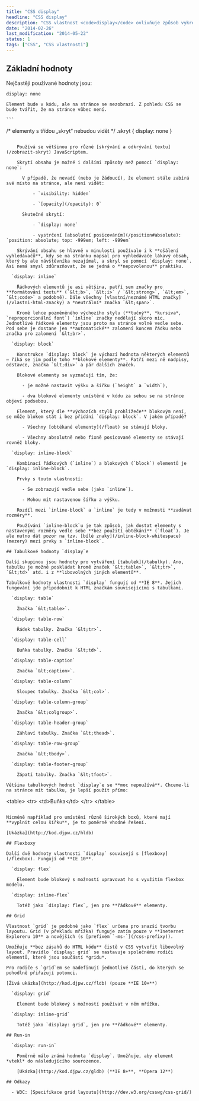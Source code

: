 ```yaml
---
title: "CSS display"
headline: "CSS display"
description: "CSS vlastnost <code>display</code> ovlivňuje způsob vykreslování HTML elementu."
date: "2014-02-26"
last_modification: "2014-05-22"
status: 1
tags: ["CSS", "CSS vlastnosti"]
---
```


## Základní hodnoty

Nejčastěji používané hodnoty jsou:

  `display: none`
  
    Element bude v kódu, ale na stránce se nezobrazí. Z pohledu CSS se bude tvářit, že na stránce vůbec není.

    ```
/* elementy s třídou „skryt“ nebudou vidět */
.skryt {
  display: none
}
```

    Používá se většinou pro různé [skrývání a odkrývání textu](/zobrazit-skryt) JavaScriptem.

    Skrytí obsahu je možné i dalšími způsoby než pomocí `display: none`:

      V případě, že nevadí (nebo je žádoucí), že element stále zabírá své místo na stránce, ale není vidět:
        
          - `visibility: hidden`

          - `[opacity](/opacity): 0`

      Skutečné skrytí:
        
          - `display: none`

          - vystrčení [absolutní posicováním](/position#absolute): `position: absolute; top: -999em; left: -999em`

    Skrývání obsahu se hlavně v minulosti používalo i k **ošálení vyhledávačů**, kdy se na stránku napsal pro vyhledávače lákavý obsah, který by ale návštěvníka nezajímal, a skryl se pomocí `display: none`. Asi nemá smysl zdůrazňovat, že se jedná o **nepovolenou** praktiku.

  `display: inline`
  
    Řádkových elementů je asi většina, patří sem značky pro **formátování textu** (`&lt;b>`, `&lt;i>` / `&lt;strong>`, `&lt;em>`, `&lt;code>` a podobně). Dále všechny [vlastní/neznámé HTML značky](/vlastni-html-znacky) a *neutrální* značka `&lt;span>`.

    Kromě lehce pozměněného výchozího stylu (**tučný**, *kursiva*, `neproporcionální font`) `inline` značky nedělají skoro nic. Jednotlivé řádkové elementy jsou proto na stránce volně vedle sebe. Pod sebe je dostane jen **automatické** zalomení koncem řádku nebo značka pro zalomení `&lt;br>`.

  `display: block`
  
    Konstrukce `display: block` je výchozí hodnota některých elementů – říká se jim podle toho **blokové elementy**. Patří mezi ně nadpisy, odstavce, značka `&lt;div>` a pár dalších značek.

    Blokové elementy se vyznačují tím, že:

      - je možné nastavit výšku a šířku (`height` a `width`),

      - dva blokové elementy umístěné v kódu za sebou se na stránce objeví podsebou.

    Element, který dle **výchozích stylů prohlížeče** blokovým není, se může blokem stát i bez přidání `display: block`. V jakém případě?

      - Všechny [obtékané elementy](/float) se stávají bloky.

      - Všechny absolutně nebo fixně posicované elementy se stávají rovněž bloky.

  `display: inline-block`
  
    Kombinací řádkových (`inline`) a blokových (`block`) elementů je `display: inline-block`.

    Prvky s touto vlastností:

      - Se zobrazují vedle sebe (jako `inline`).

      - Mohou mít nastavenou šířku a výšku.

    Rozdíl mezi `inline-block` a `inline` je tedy v možnosti **zadávat rozměry**.

    Používání `inline-block`u je tak způsob, jak dostat elementy s nastavenými rozměry vedle sebe **bez použití obtékání** (`float`). Je ale nutno dát pozor na tzv. [bílé znaky](/inline-block-whitespace) (mezery) mezi prvky s `inline-block`.

## Tabulkové hodnoty `display`e

Další skupinou jsou hodnoty pro vytváření [tabulek](/tabulky). Ano, tabulku je možné poskládat kromě značek `&lt;table>`, `&lt;tr>`, `&lt;td>` atd. i z **libovolných jiných elementů**.

Tabulkové hodnoty vlastnosti `display` fungují od **IE 8**. Jejich fungování jde připodobnit k HTML značkám souvisejícími s tabulkami.

  `display: table`
  
    Značka `&lt;table>`.

  `display: table-row`
  
    Řádek tabulky. Značka `&lt;tr>`.

  `display: table-cell`
  
    Buňka tabulky. Značka `&lt;td>`.

  `display: table-caption`
  
    Značka `&lt;caption>`.

  `display: table-column`
  
    Sloupec tabulky. Značka `&lt;col>`.

  `display: table-column-group`
  
    Značka `&lt;colgroup>`.

  `display: table-header-group`
  
    Záhlaví tabulky. Značka `&lt;thead>`.

  `display: table-row-group`
  
    Značka `&lt;tbody>`.

  `display: table-footer-group`
  
    Zápatí tabulky. Značka `&lt;tfoot>`.

Většina tabulkových hodnot `display`e se **moc nepoužívá**. Chceme-li na stránce mít tabulku, je lepší použít přímo:

```
&lt;table>
  &lt;tr>
    &lt;td>Buňka&lt;/td>
  &lt;/tr>
&lt;/table>

```

Nicméně například pro umístění různě širokých boxů, které mají **vyplnit celou šířku**, je to poměrně vhodné řešení.

[Ukázka](http://kod.djpw.cz/hldb)

## Flexboxy

Další dvě hodnoty vlastnosti `display` souvisejí s [flexboxy](/flexbox). Fungují od **IE 10**.

  `display: flex`
  
    Element bude blokový s možností upravovat ho s využitím flexbox modelu.

  `display: inline-flex`
  
    Totéž jako `display: flex`, jen pro **řádkové** elementy.

## Grid

Vlastnost `grid` je podobně jako `flex` určena pro snazší tvorbu layoutu. Grid (v překladu mřížka) funguje zatím pouze v **Ineternet Exploreru 10** a novějších (s [prefixem `-ms-`](/css-prefixy)).

Umožňuje **bez zásahů do HTML kódu** čistě v CSS vytvořit libovolný layout. Pravidlo `display: grid` se nastavuje společnému rodiči elementů, které jsou součástí *gridu*.

Pro rodiče s `grid`em se nadefinují jednotlivé části, do kterých se pohodlně přiřazují potomci.

[Živá ukázka](http://kod.djpw.cz/fldb) (pouze **IE 10+**)

  `display: grid`
  
    Element bude blokový s možností používat v něm mřížku.

  `display: inline-grid`
  
    Totéž jako `display: grid`, jen pro **řádkové** elementy.

## Run-in

  `display: run-in`

    Poměrně málo známá hodnota `display`. Umožňuje, aby element *vtekl* do následujícího sourozence.

    [Ukázka](http://kod.djpw.cz/gldb) (**IE 8+**, **Opera 12**)

## Odkazy

  - W3C: [Specifikace grid layoutu](http://dev.w3.org/csswg/css-grid/)